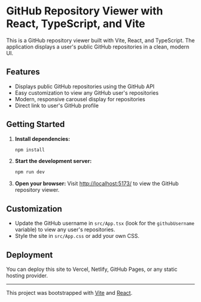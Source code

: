 # GitHub Repository Viewer with React, TypeScript, and Vite

This is a GitHub repository viewer built with Vite, React, and TypeScript. The application displays a user's public GitHub repositories in a clean, modern UI.

## Features

- Displays public GitHub repositories using the GitHub API
- Easy customization to view any GitHub user's repositories
- Modern, responsive carousel display for repositories
- Direct link to user's GitHub profile

## Getting Started

1. **Install dependencies:**

   ```powershell
   npm install
   ```

2. **Start the development server:**

   ```powershell
   npm run dev
   ```

3. **Open your browser:**
   Visit [http://localhost:5173/](http://localhost:5173/) to view the GitHub repository viewer.

## Customization

- Update the GitHub username in `src/App.tsx` (look for the `githubUsername` variable) to view any user's repositories.
- Style the site in `src/App.css` or add your own CSS.

## Deployment

You can deploy this site to Vercel, Netlify, GitHub Pages, or any static hosting provider.

---

This project was bootstrapped with [Vite](https://vitejs.dev/) and [React](https://react.dev/).
